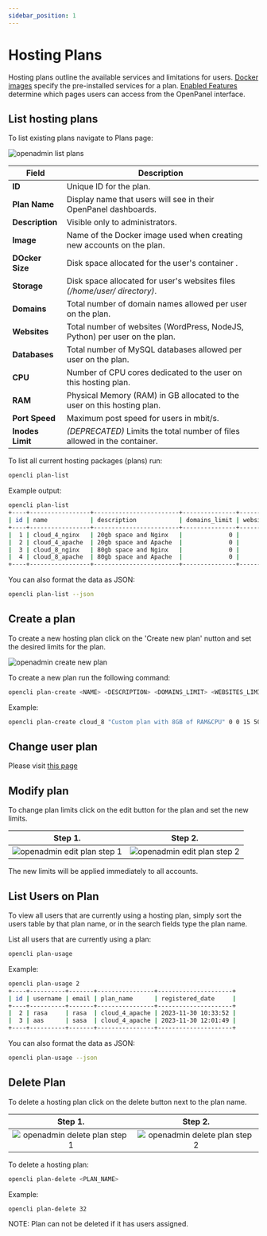 ```yaml
---
sidebar_position: 1
---
```


# Hosting Plans

Hosting plans outline the available services and limitations for users. [Docker images](https://dev.openpanel.co/images/) specify the pre-installed services for a plan. [Enabled Features](/docs/admin/settings/openpanel/#enable-features) determine which pages users can access from the OpenPanel interface. 


## List hosting plans

<Tabs>
  <TabItem value="openadmin-plan-list" label="With OpenAdmin" default>


To list existing plans navigate to Plans page:

![openadmin list plans](/img/admin/adminpanel_plans.png)

| Field              | Description                                                               |
| ------------------ | ------------------------------------------------------------------------- |
| **ID**             | Unique ID for the plan.                                                    |
| **Plan Name**      | Display name that users will see in their OpenPanel dashboards.            |
| **Description**    | Visible only to administrators.                                           |
| **Image**          | Name of the Docker image used when creating new accounts on the plan.        |
| **DOcker Size**     | Disk space allocated for the user's container .          |
| **Storage**     | Disk space allocated for user's websites files *(/home/user/ directory)*.           |
| **Domains**  | Total number of domain names allowed per user on the plan.                  |
| **Websites** | Total number of websites (WordPress, NodeJS, Python) per user on the plan.   |
| **Databases** | Total number of MySQL databases allowed per user on the plan.              |
| **CPU**            | Number of CPU cores dedicated to the user on this hosting plan.             |
| **RAM**            | Physical Memory (RAM) in GB allocated to the user on this hosting plan.     |
| **Port Speed**            | Maximum post speed for users in mbit/s.     |
| **Inodes Limit**   | *(DEPRECATED)* Limits the total number of files allowed in the container.   |




  </TabItem>
  <TabItem value="CLI-plan-list" label="With OpenCLI">

To list all current hosting packages (plans) run:

```bash
opencli plan-list
```

Example output:
```bash
opencli plan-list
+----+-----------------+------------------------+---------------+----------------+------------+--------------+----------+------+------+-----------------+-----------+
| id | name            | description            | domains_limit | websites_limit | disk_limit | inodes_limit | db_limit | cpu  | ram  | docker_image    | bandwidth |
+----+-----------------+------------------------+---------------+----------------+------------+--------------+----------+------+------+-----------------+-----------+
|  1 | cloud_4_nginx   | 20gb space and Nginx   |             0 |             10 | 20 GB      |      1000000 |        0 | 4    | 4g   | dev_plan_nginx  |       100 |
|  2 | cloud_4_apache  | 20gb space and Apache  |             0 |             10 | 20 GB      |      1000000 |        0 | 4    | 4g   | dev_plan_apache |       100 |
|  3 | cloud_8_nginx   | 80gb space and Nginx   |             0 |             50 | 80 GB      |      2000000 |        0 | 8    | 8g   | dev_plan_nginx  |       200 |
|  4 | cloud_8_apache  | 80gb space and Apache  |             0 |             50 | 80 GB      |      2000000 |        0 | 8    | 8g   | dev_plan_apache |       200 |
+----+-----------------+------------------------+---------------+----------------+------------+--------------+----------+------+------+-----------------+-----------+
```

You can also format the data as JSON:

```bash
opencli plan-list --json
```

  </TabItem>
</Tabs>

## Create a plan

<Tabs>
  <TabItem value="openadmin-plan-new" label="With OpenAdmin" default>

To create a new hosting plan click on the 'Create new plan' nutton and set the desired limits for the plan.

![openadmin create new plan](/img/admin/adminpanel_plans_create_new.gig)

  </TabItem>
  <TabItem value="CLI-plan-new" label="With OpenCLI">
    
To create a new plan run the following command:

```bash
opencli plan-create <NAME> <DESCRIPTION> <DOMAINS_LIMIT> <WEBSITES_LIMIT> <DISK_LIMIT> <INODES_LIMITS> <DATABASES_LIMIT> <CPU_LIMIT> <RAM_LIMIT> <DOCKER_IMAGE> <PORT_SPEED_LIMIT>
```

Example:
```bash
opencli plan-create cloud_8 "Custom plan with 8GB of RAM&CPU" 0 0 15 500000 0 8 8 nginx 200
```

  </TabItem>
</Tabs>


## Change user plan

Please visit [this page](/docs/admin/plans/change-plan-for-user)

## Modify plan

To change plan limits click on the edit button for the plan and set the new limits.


Step 1.             |  Step 2.
:-------------------------:|:-------------------------:
![openadmin edit plan step 1](/img/admin/openadmin_edit_plan_1.png)  |  ![openadmin edit plan step 2](/img/admin/openadmin_edit_plan_2.png)

The new limits will be applied immediately to all accounts.

## List Users on Plan

<Tabs>
  <TabItem value="openadmin-plan-usage" label="With OpenAdmin" default>

To view all users that are currently using a hosting plan, simply sort the users table by that plan name, or in the search fields type the plan name.

  </TabItem>
  <TabItem value="CLI-plan-usage" label="With OpenCLI">
    
List all users that are currently using a plan:

```bash
opencli plan-usage
```

Example:
```bash
opencli plan-usage 2
+----+----------+-------+----------------+---------------------+
| id | username | email | plan_name      | registered_date     |
+----+----------+-------+----------------+---------------------+
|  2 | rasa     | rasa  | cloud_4_apache | 2023-11-30 10:33:52 |
|  3 | aas      | sasa  | cloud_4_apache | 2023-11-30 12:01:49 |
+----+----------+-------+----------------+---------------------+
```

You can also format the data as JSON:

```bash
opencli plan-usage --json
```
  </TabItem>
</Tabs>

## Delete Plan

<Tabs>
  <TabItem value="openadmin-plan-delete" label="With OpenAdmin" default>
    
To delete a hosting plan click on the delete button next to the plan name.

Step 1.             |  Step 2.
:-------------------------:|:-------------------------:
![openadmin delete plan step 1](/img/admin/admin_delete_plan_1.png)  |  ![openadmin delete plan step 2](/img/admin/admin_delete_plan_2.png)

  </TabItem>
  <TabItem value="CLI-plan-delete" label="With OpenCLI">

To delete a hosting plan: 

```bash
opencli plan-delete <PLAN_NAME> 
```

Example:
```bash
opencli plan-delete 32
```
  </TabItem>
</Tabs>

NOTE: Plan can not be deleted if it has users assigned. 

